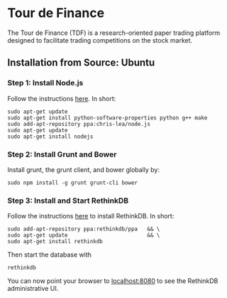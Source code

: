 # Tour de Finance

The Tour de Finance (TDF) is a research-oriented paper trading platform
designed to facilitate trading competitions on the stock market.

## Installation from Source: Ubuntu

### Step 1: Install Node.js

Follow the instructions [here](https://github.com/joyent/node/wiki/Installing-Node.js-via-package-manager).
In short:

    sudo apt-get update
    sudo apt-get install python-software-properties python g++ make
    sudo add-apt-repository ppa:chris-lea/node.js
    sudo apt-get update
    sudo apt-get install nodejs

### Step 2: Install Grunt and Bower

Install grunt, the grunt client, and bower globally by:

    sudo npm install -g grunt grunt-cli bower

### Step 3: Install and Start RethinkDB

Follow the instructions [here](http://www.rethinkdb.com/docs/install/ubuntu/)
to install RethinkDB.
In short:

    sudo add-apt-repository ppa:rethinkdb/ppa   && \
    sudo apt-get update                         && \
    sudo apt-get install rethinkdb

Then start the database with

    rethinkdb

You can now point your browser to [localhost:8080](http://localhost:8080)
to see the RethinkDB administrative UI.
